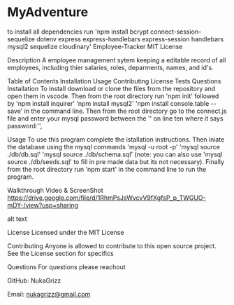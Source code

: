 # MyAdventure

to install all dependencies run 'npm install bcrypt connect-session-sequelize dotenv express express-handlebars express-session handlebars mysql2 sequelize cloudinary'
Employee-Tracker
MIT License

Description
A employee management sytem keeping a editable record of all employees, including thier salaries, roles, deparments, names, and id's.

Table of Contents
Installation
Usage
Contributing
License
Tests
Questions
Installation
To install download or clone the files from the repository and open them in vscode. Then from the root directory run 'npm init' followed by 'npm install inquirer' 'npm install mysql2' 'npm install console.table --save' in the command line. Then from the root directory go to the connect.js file and enter your mysql password between the '' on line ten where it says password:'',

Usage
To use this program complete the istallation instructions. Then iniate the database using the mysql commands 'mysql -u root -p' 'mysql source ./db/db.sql' 'mysql source ./db/schema.sql' (note: you can also use 'mysql source ./db/seeds.sql' to fill in pre made data but its not necessary). Finally from the root directory run 'npm start' in the command line to run the program.

Walkthrough Video & ScreenShot
https://drive.google.com/file/d/1RhmPsJsWvcvV9fXgfsP_p_TWGUO-mDY-/view?usp=sharing

alt text

License
Licensed under the MIT License

Contributing
Anyone is allowed to contribute to this open source project. See the License section for specifics

Questions
For questions please reachout

GitHub: NukaGrizz

Email: nukagrizz@gmail.com

